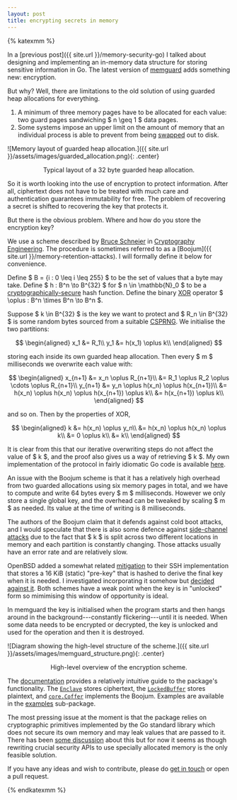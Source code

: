```yaml
---
layout: post
title: encrypting secrets in memory
---
```


{% katexmm %}

In a [previous post]({{ site.url }}/memory-security-go) I talked about designing and implementing an in-memory data structure for storing sensitive information in Go. The latest version of [memguard](https://github.com/awnumar/memguard) adds something new: encryption.

But why? Well, there are limitations to the old solution of using guarded heap allocations for everything.

1. A minimum of three memory pages have to be allocated for each value: two guard pages sandwiching $ n \geq 1 $ data pages.
2. Some systems impose an upper limit on the amount of memory that an individual process is able to prevent from being [swapped](https://en.wikipedia.org/wiki/Paging) out to disk.

![Memory layout of guarded heap allocation.]({{ site.url }}/assets/images/guarded_allocation.png){: .center}
<center>Typical layout of a 32 byte guarded heap allocation.</center>

So it is worth looking into the use of encryption to protect information. After all, ciphertext does not have to be treated with much care and authentication guarantees immutability for free. The problem of recovering a secret is shifted to recovering the key that protects it.

But there is the obvious problem. Where and how do you store the encryption key?

We use a scheme described by [Bruce Schneier](https://en.wikipedia.org/wiki/Bruce_Schneier) in [Cryptography Engineering](https://www.schneier.com/books/cryptography_engineering/). The procedure is sometimes referred to as a [Boojum]({{ site.url }}/memory-retention-attacks). I will formally define it below for convenience.

Define $ B = \{i : 0 \leq i \leq 255\} $ to be the set of values that a byte may take. Define $ h : B^n \to B^{32} $ for $ n \in \mathbb{N}_0 $ to be a [cryptographically-secure](https://en.wikipedia.org/wiki/Cryptographic_hash_function) hash function. Define the binary [XOR](https://en.wikipedia.org/wiki/Exclusive_or) operator $ \oplus : B^n \times B^n \to B^n $.

Suppose $ k \in B^{32} $ is the key we want to protect and $ R_n \in B^{32} $ is some random bytes sourced from a suitable [CSPRNG](https://en.wikipedia.org/wiki/Cryptographically_secure_pseudorandom_number_generator). We initialise the two partitions:


$$
\begin{aligned}
x_1 &= R_1\\
y_1 &= h(x_1) \oplus k\\
\end{aligned}
$$

storing each inside its own guarded heap allocation. Then every $ m $ milliseconds we overwrite each value with:

$$
\begin{aligned}
x_{n+1} &= x_n \oplus R_{n+1}\\
        &= R_1 \oplus R_2 \oplus \cdots \oplus R_{n+1}\\
y_{n+1} &= y_n \oplus h(x_n) \oplus h(x_{n+1})\\
        &= h(x_n) \oplus h(x_n) \oplus h(x_{n+1}) \oplus k\\
        &= h(x_{n+1}) \oplus k\\
\end{aligned}
$$

and so on. Then by the properties of XOR,

$$
\begin{aligned}
k &= h(x_n) \oplus y_n\\
  &= h(x_n) \oplus h(x_n) \oplus k\\
  &= 0 \oplus k\\
  &= k\\
\end{aligned}
$$

It is clear from this that our iterative overwriting steps do not affect the value of $ k $, and the proof also gives us a way of retrieving $ k $. My own implementation of the protocol in fairly idiomatic Go code is available [here](https://github.com/awnumar/memguard/blob/master/core/coffer.go).

An issue with the Boojum scheme is that it has a relatively high overhead from two guarded allocations using six memory pages in total, and we have to compute and write 64 bytes every $ m $ milliseconds. However we only store a single global key, and the overhead can be tweaked by scaling $ m $ as needed. Its value at the time of writing is 8 milliseconds.

The authors of the Boojum claim that it defends against cold boot attacks, and I would speculate that there is also some defence against [side-channel attacks](https://en.wikipedia.org/wiki/Speculative_execution#Security_vulnerabilities) due to the fact that $ k $ is split across two different locations in memory and each partition is constantly changing. Those attacks usually have an error rate and are relatively slow.

OpenBSD added a somewhat related [mitigation](https://github.com/openbsd/src/commit/707316f931b35ef67f1390b2a00386bdd0863568) to their SSH implementation that stores a 16 KiB (static) "pre-key" that is hashed to derive the final key when it is needed. I investigated incorporating it somehow but [decided against it](https://github.com/awnumar/memguard/issues/88#issuecomment-511366666). Both schemes have a weak point when the key is in "unlocked" form so mimimising this window of opportunity is ideal.

In memguard the key is initialised when the program starts and then hangs around in the background---constantly flickering---until it is needed. When some data needs to be encrypted or decrypted, the key is unlocked and used for the operation and then it is destroyed.

![Diagram showing the high-level structure of the scheme.]({{ site.url }}/assets/images/memguard_structure.png){: .center}
<center>High-level overview of the encryption scheme.</center>

The [documentation](https://godoc.org/github.com/awnumar/memguard) provides a relatively intuitive guide to the package's functionality. The [`Enclave`](https://godoc.org/github.com/awnumar/memguard#Enclave) stores ciphertext, the [`LockedBuffer`](https://godoc.org/github.com/awnumar/memguard#LockedBuffer) stores plaintext, and [`core.Coffer`](https://godoc.org/github.com/awnumar/memguard/core#Coffer) implements the Boojum. Examples are available in the [examples](https://github.com/awnumar/memguard/tree/master/examples) sub-package.

The most pressing issue at the moment is that the package relies on cryptographic primitives implemented by the Go standard library which does not secure its own memory and may leak values that are passed to it. There has been [some discussion](https://github.com/golang/go/issues/21865) about this but for now it seems as though rewriting crucial security APIs to use specially allocated memory is the only feasible solution.

If you have any ideas and wish to contribute, please do [get in touch](mailto:awn@spacetime.dev) or open a pull request.

{% endkatexmm %}
